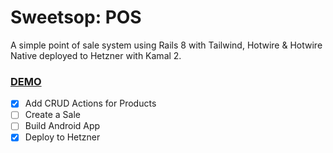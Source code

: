 # Sweetsop: POS

A simple point of sale system using Rails 8 with Tailwind, Hotwire & Hotwire Native deployed to Hetzner with Kamal 2.

### [DEMO](https://point-of-sale.fiyahsoft.com/)

- [x] Add CRUD Actions for Products
- [ ] Create a Sale
- [ ] Build Android App
- [x] Deploy to Hetzner